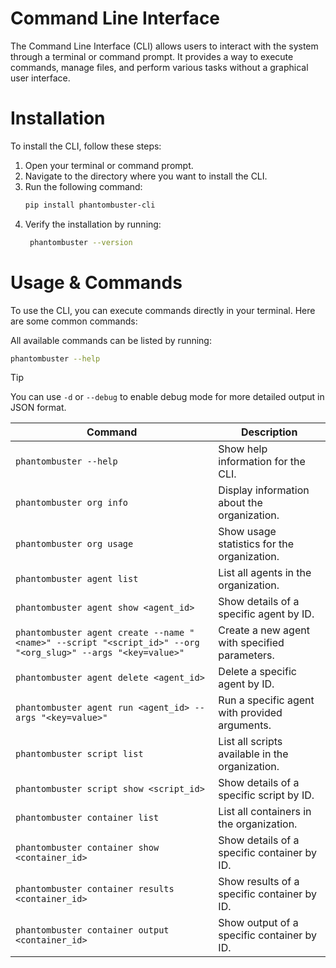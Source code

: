 # Command Line Interface

The Command Line Interface (CLI) allows users to interact with the system through a terminal or command prompt. It provides a way to execute commands, manage files, and perform various tasks without a graphical user interface.

# Installation
To install the CLI, follow these steps:
1. Open your terminal or command prompt.
2. Navigate to the directory where you want to install the CLI.
3. Run the following command:
   ```bash
   pip install phantombuster-cli
   ```
4. Verify the installation by running:
   ```bash
    phantombuster --version
    ```

# Usage & Commands

To use the CLI, you can execute commands directly in your terminal. Here are some common commands:

All available commands can be listed by running:
```bash
phantombuster --help
```

> [!TIP]
> You can use `-d` or `--debug` to enable debug mode for more detailed output in JSON format.

| Command | Description |
|---------|-------------|
| `phantombuster --help` | Show help information for the CLI. |
| `phantombuster org info` | Display information about the organization. |
| `phantombuster org usage` | Show usage statistics for the organization. |
| `phantombuster agent list` | List all agents in the organization. |
| `phantombuster agent show <agent_id>` | Show details of a specific agent by ID. |
| `phantombuster agent create --name "<name>" --script "<script_id>" --org "<org_slug>" --args "<key=value>"` | Create a new agent with specified parameters. |
| `phantombuster agent delete <agent_id>` | Delete a specific agent by ID. |
| `phantombuster agent run <agent_id> --args "<key=value>"` | Run a specific agent with provided arguments. |
| `phantombuster script list` | List all scripts available in the organization. |
| `phantombuster script show <script_id>` | Show details of a specific script by ID. |
| `phantombuster container list` | List all containers in the organization. |
| `phantombuster container show <container_id>` | Show details of a specific container by ID. |
| `phantombuster container results <container_id>` | Show results of a specific container by ID. |
| `phantombuster container output <container_id>` | Show output of a specific container by ID. |
